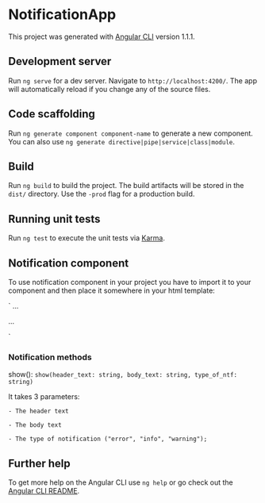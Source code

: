 # NotificationApp

This project was generated with [Angular CLI](https://github.com/angular/angular-cli) version 1.1.1.

## Development server

Run `ng serve` for a dev server. Navigate to `http://localhost:4200/`. The app will automatically reload if you change any of the source files.

## Code scaffolding

Run `ng generate component component-name` to generate a new component. You can also use `ng generate directive|pipe|service|class|module`.

## Build

Run `ng build` to build the project. The build artifacts will be stored in the `dist/` directory. Use the `-prod` flag for a production build.

## Running unit tests

Run `ng test` to execute the unit tests via [Karma](https://karma-runner.github.io).

## Notification component
To use notification component in your project you have to import it to your component and then place it somewhere in your html template:

`
...

<app-notification></app-notification>
...

`

### Notification methods
show(): `show(header_text: string, body_text: string, type_of_ntf: string)`

It takes 3 parameters: 

    - The header text

    - The body text

    - The type of notification ("error", "info", "warning");



## Further help

To get more help on the Angular CLI use `ng help` or go check out the [Angular CLI README](https://github.com/angular/angular-cli/blob/master/README.md).
